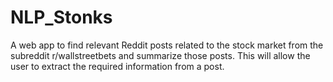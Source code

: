 # NLP_Stonks <br>
A web app to find relevant Reddit posts related to the stock market from the subreddit r/wallstreetbets and summarize those posts. This will allow the user to extract the required information from a post.
